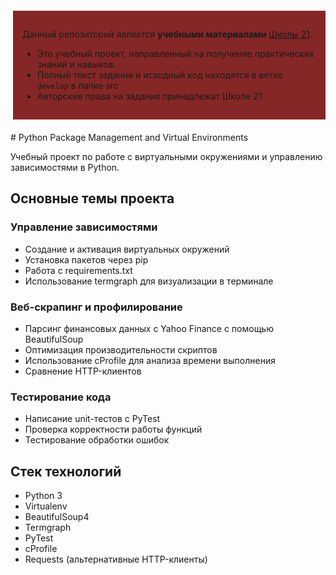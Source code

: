 <div style="background-color:rgb(134, 39, 39); padding: 15px; border-left: 4px solid rgb(255, 255, 255); margin: 20px 0;">

Данный репозиторий является **учебными материалами** [Школы 21](https://21-school.ru/).

- Это учебный проект, направленный на получение практических знаний и навыков.
- Полный текст задания и исходный код находятся в ветке `develop` в папке src
- Авторские права на задания принадлежат Школе 21

</div>
# Python Package Management and Virtual Environments

Учебный проект по работе с виртуальными окружениями и управлению зависимостями в Python.

## Основные темы проекта

### Управление зависимостями
- Создание и активация виртуальных окружений
- Установка пакетов через pip
- Работа с requirements.txt
- Использование termgraph для визуализации в терминале

### Веб-скрапинг и профилирование
- Парсинг финансовых данных с Yahoo Finance с помощью BeautifulSoup
- Оптимизация производительности скриптов
- Использование cProfile для анализа времени выполнения
- Сравнение HTTP-клиентов

### Тестирование кода
- Написание unit-тестов с PyTest
- Проверка корректности работы функций
- Тестирование обработки ошибок

## Стек технологий
- Python 3
- Virtualenv
- BeautifulSoup4
- Termgraph
- PyTest
- cProfile
- Requests (альтернативные HTTP-клиенты)

